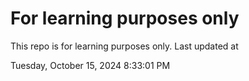 # For learning purposes only
This repo is for learning purposes only.
Last updated at

Tuesday, October 15, 2024 8:33:01 PM

